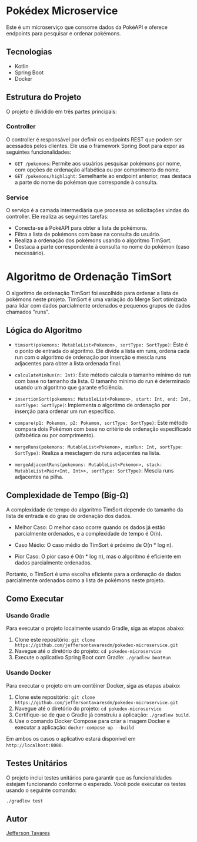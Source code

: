 # Pokédex Microservice

Este é um microserviço que consome dados da PokéAPI e oferece endpoints para pesquisar e ordenar pokémons.

## Tecnologias
- Kotlin
- Spring Boot
- Docker

## Estrutura do Projeto

O projeto é dividido em três partes principais:

### Controller

O controller é responsável por definir os endpoints REST que podem ser acessados pelos clientes. Ele usa o framework Spring Boot para expor as seguintes funcionalidades:

- `GET /pokemons`: Permite aos usuários pesquisar pokémons por nome, com opções de ordenação alfabética ou por comprimento do nome.
- `GET /pokemons/highlight`: Semelhante ao endpoint anterior, mas destaca a parte do nome do pokémon que corresponde à consulta.

### Service

O serviço é a camada intermediária que processa as solicitações vindas do controller. Ele realiza as seguintes tarefas:

- Conecta-se à PokéAPI para obter a lista de pokémons.
- Filtra a lista de pokémons com base na consulta do usuário.
- Realiza a ordenação dos pokémons usando o algoritmo TimSort.
- Destaca a parte correspondente à consulta no nome do pokémon (caso necessário).

# Algoritmo de Ordenação TimSort

O algoritmo de ordenação TimSort foi escolhido para ordenar a lista de pokémons neste projeto. TimSort é uma variação do Merge Sort otimizada para lidar com dados parcialmente ordenados e pequenos grupos de dados chamados "runs".

## Lógica do Algoritmo

- `timsort(pokemons: MutableList<Pokemon>, sortType: SortType)`: Este é o ponto de entrada do algoritmo. Ele divide a lista em runs, ordena cada run com o algoritmo de ordenação por inserção e mescla runs adjacentes para obter a lista ordenada final.

- `calculateMinRun(n: Int)`: Este método calcula o tamanho mínimo do run com base no tamanho da lista. O tamanho mínimo do run é determinado usando um algoritmo que garante eficiência.

- `insertionSort(pokemons: MutableList<Pokemon>, start: Int, end: Int, sortType: SortType)`: Implementa o algoritmo de ordenação por inserção para ordenar um run específico.

- `compare(p1: Pokemon, p2: Pokemon, sortType: SortType)`: Este método compara dois Pokémon com base no critério de ordenação especificado (alfabética ou por comprimento).

- `mergeRuns(pokemons: MutableList<Pokemon>, minRun: Int, sortType: SortType)`: Realiza a mesclagem de runs adjacentes na lista.

- `mergeAdjacentRuns(pokemons: MutableList<Pokemon>, stack: MutableList<Pair<Int, Int>>, sortType: SortType)`: Mescla runs adjacentes na pilha.

## Complexidade de Tempo (Big-Ω)

A complexidade de tempo do algoritmo TimSort depende do tamanho da lista de entrada e do grau de ordenação dos dados.

- Melhor Caso: O melhor caso ocorre quando os dados já estão parcialmente ordenados, e a complexidade de tempo é O(n).

- Caso Médio: O caso médio do TimSort é próximo de O(n * log n).

- Pior Caso: O pior caso é O(n * log n), mas o algoritmo é eficiente em dados parcialmente ordenados.

Portanto, o TimSort é uma escolha eficiente para a ordenação de dados parcialmente ordenados como a lista de pokémons neste projeto.

## Como Executar

### Usando Gradle

Para executar o projeto localmente usando Gradle, siga as etapas abaixo:

1. Clone este repositório: `git clone https://github.com/jeffersontavaresdm/pokedex-microservice.git`
2. Navegue até o diretório do projeto: `cd pokedex-microservice`
3. Execute o aplicativo Spring Boot com Gradle: `./gradlew bootRun`

### Usando Docker

Para executar o projeto em um contêiner Docker, siga as etapas abaixo:

1. Clone este repositório: `git clone https://github.com/jeffersontavaresdm/pokedex-microservice.git`
2. Navegue até o diretório do projeto: `cd pokedex-microservice`
3. Certifique-se de que o Gradle já construiu a aplicação: `./gradlew build`.
4. Use o comando Docker Compose para criar a imagem Docker e executar a aplicação: `docker-compose up --build`

Em ambos os casos o aplicativo estará disponível em `http://localhost:8080`.

## Testes Unitários

O projeto inclui testes unitários para garantir que as funcionalidades estejam funcionando conforme o esperado. Você pode executar os testes usando o seguinte comando:

`./gradlew test`

## Autor
[Jefferson Tavares](https://github.com/jeffersontavaresdm)
